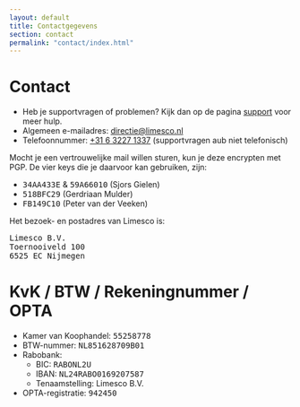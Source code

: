 ```yaml
---
layout: default
title: Contactgegevens
section: contact
permalink: "contact/index.html"
---
```

<div class="panel panel-primary">
  <div class="panel-heading">
    <h1>Contact</h1>
  </div>
  <div class="panel-body">
  <ul>
    <li>Heb je supportvragen of problemen? Kijk dan op de pagina <a
    href="/contact/support.html">support</a> voor meer hulp.</li>
    <li>Algemeen e-mailadres: <a href="mailto:directie@limesco.nl">directie@limesco.nl</a></li>
    <li>Telefoonnummer: <a href="tel:+31632271337">+31 6 3227 1337</a>
    (supportvragen aub niet telefonisch)</li>
  </ul>
  <p>Mocht je een vertrouwelijke mail willen sturen, kun je deze
  encrypten met PGP. De vier keys die je daarvoor kan gebruiken, zijn:</p>
  <ul>
    <li><tt>34AA433E</tt> &amp; <tt>59A66010</tt> (Sjors Gielen)</li>
    <li><tt>518BFC29</tt> (Gerdriaan Mulder)</li>
    <li><tt>FB149C10</tt> (Peter van der Veeken)</li>
  </ul>
  <p>Het bezoek- en postadres van Limesco is:</p>
  <pre>Limesco B.V.
Toernooiveld 100
6525 EC Nijmegen</pre>
  </div>
</div>

<div class="panel panel-primary">
  <div class="panel-heading">
    <h1>KvK / BTW / Rekeningnummer / OPTA</h1>
  </div>
  <div class="panel-body">
  <ul>
    <li>Kamer van Koophandel: <tt>55258778</tt></li>
    <li>BTW-nummer: <tt>NL851628709B01</tt></li>
    <li>Rabobank:
    <ul>
      <li>BIC: <tt>RABONL2U</tt></li>
      <li>IBAN: <tt>NL24RABO0169207587</tt></li>
      <li>Tenaamstelling: Limesco B.V.</li>
    </ul></li>
    <li>OPTA-registratie: <tt>942450</tt></li>
  </ul>
  </div>
</div>
